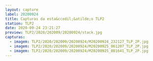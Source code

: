 ```yaml
---
layout: capture
label: 20200924
title: Capturas da esta&ccedil;&atilde;o TLP2
station: TLP2
date: 2020-09-24 23:21:27
preview: TLP2/2020/202009/20200924/stack.jpg
capturas:
  - imagem: TLP2/2020/202009/20200924/M20200924_232127_TLP_2P.jpg
  - imagem: TLP2/2020/202009/20200924/M20200925_061207_TLP_2P.jpg
  - imagem: TLP2/2020/202009/20200924/M20200925_081641_TLP_2P.jpg
---
```

